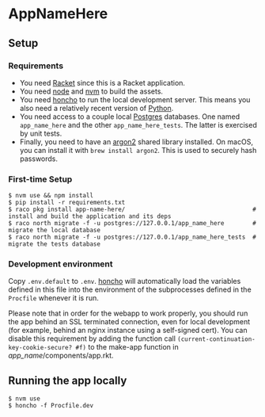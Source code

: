 # AppNameHere

## Setup

### Requirements

* You need [Racket] since this is a Racket application.
* You need [node] and [nvm] to build the assets.
* You need [honcho] to run the local development server.  This means
  you also need a relatively recent version of [Python].
* You need access to a couple local [Postgres] databases.  One named
  `app_name_here` and the other `app_name_here_tests`.  The latter is
  exercised by unit tests.
* Finally, you need to have an [argon2] shared library installed.  On
  macOS, you can install it with `brew install argon2`.  This is used
  to securely hash passwords.

### First-time Setup

    $ nvm use && npm install
    $ pip install -r requirements.txt
    $ raco pkg install app-name-here/                                    # install and build the application and its deps
    $ raco north migrate -f -u postgres://127.0.0.1/app_name_here        # migrate the local database
    $ raco north migrate -f -u postgres://127.0.0.1/app_name_here_tests  # migrate the tests database

### Development environment

Copy `.env.default` to `.env`.  [honcho] will automatically load the
variables defined in this file into the environment of the
subprocesses defined in the `Procfile` whenever it is run.

Please note that in order for the webapp to work properly, you should
run the app behind an SSL terminated connection, even for local
development (for example, behind an nginx instance using a self-signed
cert). You can disable this requirement by adding the function call
`(current-continuation-key-cookie-secure? #f)` to the make-app
function in _app_name_/components/app.rkt.

## Running the app locally

    $ nvm use
    $ honcho -f Procfile.dev


[Postgres]: https://www.postgresql.org/
[Python]: https://python.org/
[Racket]: https://racket-lang.org/
[argon2]: https://www.argon2.com/
[honcho]: https://pypi.org/project/honcho/
[node]: https://nodejs.org/en/
[nvm]: https://github.com/nvm-sh/nvm
